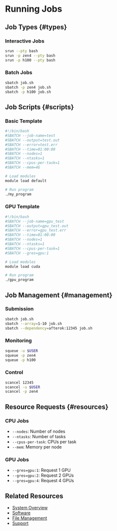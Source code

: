 # Running Jobs

## Job Types {#types}

### Interactive Jobs
```bash
srun --pty bash
srun -p zen4 --pty bash
srun -p h100 --pty bash
```

### Batch Jobs
```bash
sbatch job.sh
sbatch -p zen4 job.sh
sbatch -p h100 job.sh
```

## Job Scripts {#scripts}

### Basic Template
```bash
#!/bin/bash
#SBATCH --job-name=test
#SBATCH --output=test.out
#SBATCH --error=test.err
#SBATCH --time=01:00:00
#SBATCH --nodes=1
#SBATCH --ntasks=1
#SBATCH --cpus-per-task=1
#SBATCH --mem=4G

# Load modules
module load default

# Run program
./my_program
```

### GPU Template
```bash
#!/bin/bash
#SBATCH --job-name=gpu_test
#SBATCH --output=gpu_test.out
#SBATCH --error=gpu_test.err
#SBATCH --time=01:00:00
#SBATCH --nodes=1
#SBATCH --ntasks=1
#SBATCH --cpus-per-task=1
#SBATCH --gres=gpu:1

# Load modules
module load cuda

# Run program
./gpu_program
```

## Job Management {#management}

### Submission
```bash
sbatch job.sh
sbatch --array=1-10 job.sh
sbatch --dependency=afterok:12345 job.sh
```

### Monitoring
```bash
squeue -u $USER
squeue -p zen4
squeue -p h100
```

### Control
```bash
scancel 12345
scancel -u $USER
scancel -p zen4
```

## Resource Requests {#resources}

### CPU Jobs
- `--nodes`: Number of nodes
- `--ntasks`: Number of tasks
- `--cpus-per-task`: CPUs per task
- `--mem`: Memory per node

### GPU Jobs
- `--gres=gpu:1`: Request 1 GPU
- `--gres=gpu:2`: Request 2 GPUs
- `--gres=gpu:4`: Request 4 GPUs

## Related Resources

- [System Overview](system-overview.md)
- [Software](software.md)
- [File Management](file-management.md)
- [Support](../support&resources/support.md) 
